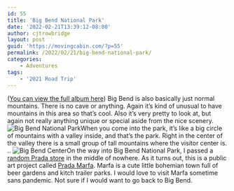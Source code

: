 ```yaml
---
id: 55
title: 'Big Bend National Park'
date: '2022-02-21T13:39:12-08:00'
author: cjtrowbridge
layout: post
guid: 'https://movingcabin.com/?p=55'
permalink: /2022/02/21/big-bend-national-park/
categories:
    - Adventures
tags:
    - '2021 Road Trip'
---
```


([You can view the full album here](https://photos.app.goo.gl/JTzGKF6AAK96rbbH8)) Big Bend is also basically just normal mountains. There is no cave or anything. Again it’s kind of unusual to have mountains in this area so that’s cool. Also it’s very pretty to look at, but again not really anything unique or special aside from the nice scenery. ![Big Bend National Park](https://i2.wp.com/movingcabin.com/wp-content/uploads/2021/03/IMG_20210220_190933_419.jpg?resize=780%2C780&ssl=1)When you come into the park, it’s like a big circle of mountains with a valley inside, and that’s the park. Right in the center of the valley there is a small group of tall mountains where the visitor center is. .. ![Big Bend Center](https://i0.wp.com/movingcabin.com/wp-content/uploads/2021/03/Big-Bend-Center.jpg?resize=780%2C585&ssl=1)On the way into Big Bend National Park, I passed a [random Prada store](https://www.instagram.com/p/CLfiNBaBk37/) in the middle of nowhere. As it turns out, this is a public art project called [Prada Marfa](https://www.atlasobscura.com/places/prada-marfa). Marfa is a cute little bohemian town full of beer gardens and kitch trailer parks. I would love to visit Marfa sometime sans pandemic. Not sure if I would want to go back to Big Bend.